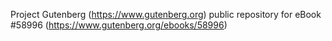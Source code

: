 Project Gutenberg (https://www.gutenberg.org) public repository for
eBook #58996 (https://www.gutenberg.org/ebooks/58996)
